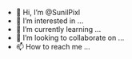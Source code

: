 - 👋 Hi, I’m @SunilPixl
- 👀 I’m interested in ...
- 🌱 I’m currently learning ...
- 💞️ I’m looking to collaborate on ...
- 📫 How to reach me ...

<!---
SunilPixl/SunilPixl is a ✨ special ✨ repository because its `README.md` (this file) appears on your GitHub profile.
You can click the Preview link to take a look at your changes.
--->
